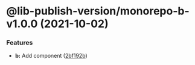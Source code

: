 # @lib-publish-version/monorepo-b-v1.0.0 (2021-10-02)


### Features

* **b:** Add component ([2bf192b](https://github.com/jrel/monorepo-auto-publish/commit/2bf192b9a3c98299ea354096002f734611625690))

